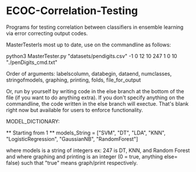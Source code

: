 # ECOC-Correlation-Testing
Programs for testing correlation between classifiers in ensemble learning via error correcting output codes.

MasterTesterIs most up to date, use on the commandline as follows:

python3 MasterTester.py "datasets/pendigits.csv" -1 0 12 10 247 1 0 10 "./penDigits_cmd.txt"

Order of arguments: labelscolumn, databegin, dataend, numclasses, stringofmodels, graphing, printing, folds, file_for_output

Or, run by yourself by writing code in the else branch at the bottom of the file (if you want to do anything extra). If you don't specify anything on the commandline, the code written in the else branch will exectue. That's blank right now but available for users to enforce functionality.

  MODEL_DICTIONARY: 
  
 ** Starting from 1 **
models_String = ["SVM", "DT", "LDA", "KNN",
          "LogisticRegression", "GaussianNB", "RandomForest"]
  
  where models is a string of integers ex: 247 is DT, KNN, and Random Forest
  and where graphing and printing is an integer (0 = true, anything else= false) such that "true" means graph/print respectively.
  
